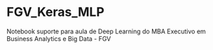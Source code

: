 # FGV_Keras_MLP
Notebook suporte para aula de Deep Learning do MBA Executivo em Business Analytics e Big Data - FGV
